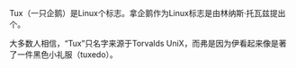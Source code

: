 Tux（一只企鹅）是Linux个标志。拿企鹅作为Linux标志是由林纳斯·托瓦兹提出个。

大多数人相信，“Tux”只名字来源于Torvalds UniX，而弗是因为伊看起来像是著了一件黑色小礼服（tuxedo）。